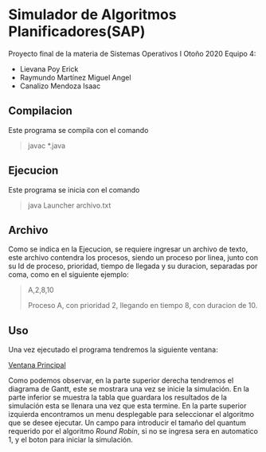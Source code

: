 # Simulador de Algoritmos Planificadores(SAP)
Proyecto final de la materia de Sistemas Operativos I Otoño 2020
Equipo 4:
- Lievana Poy Erick
- Raymundo Martínez Miguel Angel
- Canalizo Mendoza Isaac

## Compilacion
Este programa se compila con el comando
>   javac *.java

## Ejecucion
Este programa se inicia con el comando
>   java Launcher archivo.txt

## Archivo
Como se indica en la Ejecucion, se requiere ingresar un archivo de texto, este archivo contendra los procesos, siendo un proceso por linea, junto con su Id de proceso, prioridad, tiempo de llegada y su duracion, separadas por coma, como en el siguiente ejemplo:

>   A,2,8,10
>
>   Proceso A, con prioridad 2, llegando en tiempo 8, con duracion de 10.

## Uso
Una vez ejecutado el programa tendremos la siguiente ventana:

[Ventana Principal](pantallaPrincipal.png)

Como podemos observar, en la parte superior derecha tendremos el diagrama de Gantt, este se mostrara una vez se inicie la simulación. En la parte inferior se muestra la tabla que guardara los resultados de la simulación esta se llenara una vez que esta termine. En la parte superior izquierda encontramos un menu desplegable para seleccionar el algoritmo que se desee ejecutar. Un campo para introducir el tamaño del quantum requerido por el algoritmo *Round Robin*, si no se ingresa sera en automatico 1, y el boton para iniciar la simulación.

